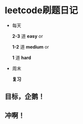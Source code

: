 # leetcode刷题日记

- 每天

    **2-3** 道 **easy** or

    **1-2** 道 **medium** or

    **1** 道 **hard**
- 周末

  **复习**

## 目标，企鹅！
## 冲啊！

